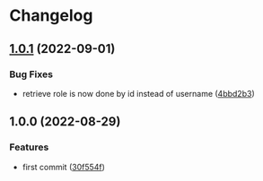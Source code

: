 # Changelog

## [1.0.1](https://github.com/mancioshell/leghe-fantacalcio-client/compare/v1.0.0...v1.0.1) (2022-09-01)


### Bug Fixes

* retrieve role is now done by id instead of username ([4bbd2b3](https://github.com/mancioshell/leghe-fantacalcio-client/commit/4bbd2b3d801318f4a10af67b1a60adfd7441882d))

## 1.0.0 (2022-08-29)


### Features

* first commit ([30f554f](https://github.com/mancioshell/leghe-fantacalcio-client/commit/30f554f7ac5ce101ee3a44d730c18437b1346825))
